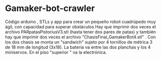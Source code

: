 # Gamaker-bot-crawler
Código arduino , STLs y app para crear un pequeño robot cuadrúpedo muy ágil, con capacidad para superar obstáculos
Hay que imprimir dos veces el archivo PARpatasPistoriusV3.stl (hasta tener dos pares de patas) y 
también hay que imprimir dos veces el archivo "ChasisFinal_GamakerBot4.stl"  .
Con los dos chasis se monta un "sandwich" sujeto por 4 tornillos de métrica 3 de 18 mm de longitud (3x18).
La bateria va entre las dos planchas y los 4 miniservos. En el piso "superior " va la electrónica.
